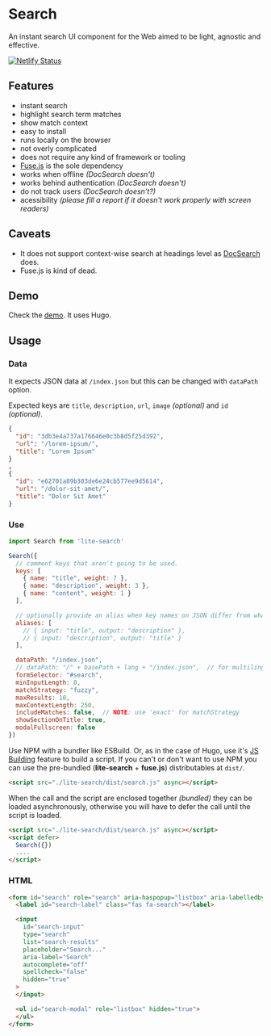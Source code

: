 # Search
An instant search UI component for the Web aimed to be light, agnostic and effective.

[![Netlify Status](https://api.netlify.com/api/v1/badges/b569fb24-1b63-41d4-bec1-df533ecb262a/deploy-status)](https://app.netlify.com/sites/condescending-babbage-f99854/deploys)

## Features
- instant search
- highlight search term matches
- show match context
- easy to install
- runs locally on the browser
- not overly complicated
- does not require any kind of framework or tooling
- [Fuse.js](https://fusejs.io/) is the sole dependency
- works when offline *(DocSearch doesn't)*
- works behind authentication *(DocSearch doesn't)*
- do not track users *(DocSearch doesn't?)*
- acessibility *(please fill a report if it doesn't work properly with screen readers)*

## Caveats
- It does not support context-wise search at headings level as [DocSearch](https://docsearch.algolia.com/) does.
- Fuse.js is kind of dead.

## Demo
Check the [demo](https://condescending-babbage-f99854.netlify.app/). It uses Hugo.

## Usage
### Data
It expects JSON data at `/index.json` but this can be changed with `dataPath` option.

Expected keys are `title`, `description`, `url`, `image` *(optional)* and `id` *(optional)*.

```json
{
  "id": "3db3e4a737a176646e0c3b8d5f25d392",
  "url": "/lorem-ipsum/",
  "title": "Lorem Ipsum"
}
, 
{
  "id": "e62701a89b303de6e24cb577ee9d5614",
  "url": "/dolor-sit-amet/",
  "title": "Dolor Sit Amet"
}
```

### Use
```javascript
import Search from 'lite-search'

Search({
  // comment keys that aren't going to be used.
  keys: [
    { name: "title", weight: 7 },
    { name: "description", weight: 3 },
    { name: "content", weight: 1 }
  ],

  // optionally provide an alias when key names on JSON differ from what the script expects.
  aliases: [
    // { input: "title", output: "description" },
    // { input: "description", output: "title" }
  ],

  dataPath: "/index.json",
  // dataPath: "/" + basePath + lang + "/index.json",  // for multilingual 
  formSelector: "#search",
  minInputLength: 0,
  matchStrategy: "fuzzy",
  maxResults: 10,
  maxContextLength: 250,
  includeMatches: false,  // NOTE: use 'exact' for matchStrategy
  showSectionOnTitle: true,
  modalFullscreen: false
})
```

Use NPM with a bundler like ESBuild. Or, as in the case of Hugo, use it's [JS Building](https://gohugo.io/hugo-pipes/js/) feature to build a script. If you can't or don't want to use NPM you can use the pre-bundled (**lite-search** + **fuse.js**) distributables at `dist/`.


```html
<script src="./lite-search/dist/search.js" async></script>
```

When the call and the script are enclosed together *(bundled)* they can be loaded asynchronously, otherwise you will have to defer the call until the script is loaded.

```html
<script src="./lite-search/dist/search.js" async></script>
<script defer>
  Search({})
  ....
</script>
```

### HTML
```html
<form id="search" role="search" aria-haspopup="listbox" aria-labelledby="search-label" hidden="true">
  <label id="search-label" class="fas fa-search"></label>

  <input
    id="search-input"
    type="search"
    list="search-results"
    placeholder="Search..." 
    aria-label="Search"
    autocomplete="off"
    spellcheck="false"
    hidden="true"
  >
  </input>

  <ul id="search-modal" role="listbox" hidden="true">
  </ul>
</form>
```
